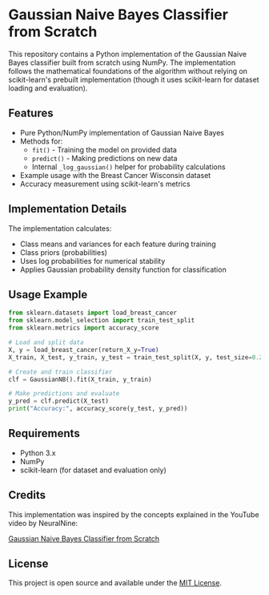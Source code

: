 # Gaussian Naive Bayes Classifier from Scratch

This repository contains a Python implementation of the Gaussian Naive Bayes classifier built from scratch using NumPy. 
The implementation follows the mathematical foundations of the algorithm without relying on scikit-learn's prebuilt implementation (though it uses scikit-learn for dataset loading and evaluation).

## Features

- Pure Python/NumPy implementation of Gaussian Naive Bayes
- Methods for:
  - `fit()` - Training the model on provided data
  - `predict()` - Making predictions on new data
  - Internal `_log_gaussian()` helper for probability calculations
- Example usage with the Breast Cancer Wisconsin dataset
- Accuracy measurement using scikit-learn's metrics

## Implementation Details

The implementation calculates:
- Class means and variances for each feature during training
- Class priors (probabilities)
- Uses log probabilities for numerical stability
- Applies Gaussian probability density function for classification

## Usage Example

```python
from sklearn.datasets import load_breast_cancer
from sklearn.model_selection import train_test_split
from sklearn.metrics import accuracy_score

# Load and split data
X, y = load_breast_cancer(return_X_y=True)
X_train, X_test, y_train, y_test = train_test_split(X, y, test_size=0.2)

# Create and train classifier
clf = GaussianNB().fit(X_train, y_train)

# Make predictions and evaluate
y_pred = clf.predict(X_test)
print("Accuracy:", accuracy_score(y_test, y_pred))
```

## Requirements

- Python 3.x
- NumPy
- scikit-learn (for dataset and evaluation only)

## Credits

This implementation was inspired by the concepts explained in the YouTube video by NeuralNine:

[Gaussian Naive Bayes Classifier from Scratch](https://www.youtube.com/watch?v=AqW3aPSPIhc&t=1s)

## License

This project is open source and available under the [MIT License](https://opensource.org/licenses/MIT).

